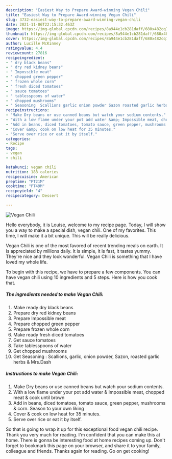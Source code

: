 ```yaml
---
description: "Easiest Way to Prepare Award-winning Vegan Chili"
title: "Easiest Way to Prepare Award-winning Vegan Chili"
slug: 3732-easiest-way-to-prepare-award-winning-vegan-chili
date: 2021-11-06T22:15:32.463Z
image: https://img-global.cpcdn.com/recipes/8a944e1cb281daff/680x482cq70/vegan-chili-recipe-main-photo.jpg
thumbnail: https://img-global.cpcdn.com/recipes/8a944e1cb281daff/680x482cq70/vegan-chili-recipe-main-photo.jpg
cover: https://img-global.cpcdn.com/recipes/8a944e1cb281daff/680x482cq70/vegan-chili-recipe-main-photo.jpg
author: Lucille McKinney
ratingvalue: 4.4
reviewcount: 27816
recipeingredient:
- " dry black beans"
- " dry red kidney beans"
- " Impossible meat"
- " chopped green pepper"
- " frozen whole corn"
- " fresh diced tomatoes"
- " sauce tomatoes"
- " tablesspoons of water"
- " chopped mushrooms"
- " Seasoning  Scallions garlic onion powder Sazon roasted garlic herbs  MrsDash"
recipeinstructions:
- "Make Dry beans or use canned beans but watch your sodium contents."
- "With a low flame under your pot add water &amp; Impossible meat, chopped meat &amp; cook until brown"
- "Add in beans, diced tomatoes, tomato sauce, green pepper, mushrooms &amp; corn. Season to your own liking"
- "Cover &amp; cook on low heat for 35 minutes."
- "Serve over rice or eat it by itself."
categories:
- Recipe
tags:
- vegan
- chili

katakunci: vegan chili 
nutrition: 188 calories
recipecuisine: American
preptime: "PT21M"
cooktime: "PT49M"
recipeyield: "4"
recipecategory: Dessert

---
```



![Vegan Chili](https://img-global.cpcdn.com/recipes/8a944e1cb281daff/680x482cq70/vegan-chili-recipe-main-photo.jpg)

Hello everybody, it is Louise, welcome to my recipe page. Today, I will show you a way to make a special dish, vegan chili. One of my favorites. This time, I will make it a bit unique. This will be really delicious.

Vegan Chili is one of the most favored of recent trending meals on earth. It is appreciated by millions daily. It is simple, it is fast, it tastes yummy. They're nice and they look wonderful. Vegan Chili is something that I have loved my whole life.




To begin with this recipe, we have to prepare a few components. You can have vegan chili using 10 ingredients and 5 steps. Here is how you cook that.

<!--inarticleads1-->

##### The ingredients needed to make Vegan Chili:

1. Make ready  dry black beans
1. Prepare  dry red kidney beans
1. Prepare  Impossible meat
1. Prepare  chopped green pepper
1. Prepare  frozen whole corn
1. Make ready  fresh diced tomatoes
1. Get  sauce tomatoes
1. Take  tablesspoons of water
1. Get  chopped mushrooms
1. Get  Seasoning : Scallions, garlic, onion powder, Sazon, roasted garlic herbs &amp; Mrs.Dash




<!--inarticleads2-->

##### Instructions to make Vegan Chili:

1. Make Dry beans or use canned beans but watch your sodium contents.
1. With a low flame under your pot add water &amp; Impossible meat, chopped meat &amp; cook until brown
1. Add in beans, diced tomatoes, tomato sauce, green pepper, mushrooms &amp; corn. Season to your own liking
1. Cover &amp; cook on low heat for 35 minutes.
1. Serve over rice or eat it by itself.




So that is going to wrap it up for this exceptional food vegan chili recipe. Thank you very much for reading. I'm confident that you can make this at home. There is gonna be interesting food at home recipes coming up. Don't forget to bookmark this page on your browser, and share it to your family, colleague and friends. Thanks again for reading. Go on get cooking!
